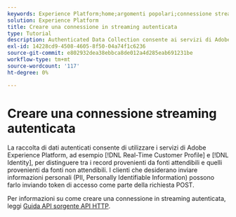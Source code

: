 ```yaml
---
keywords: Experience Platform;home;argomenti popolari;connessione streaming autenticata;connessione streaming;creare una connessione streaming;creare una connessione streaming autenticata;acquisizione streaming;acquisizione;
solution: Experience Platform
title: Creare una connessione in streaming autenticata
type: Tutorial
description: Authenticated Data Collection consente ai servizi di Adobe Experience Platform, come Real-Time Customer Profile e Identity, di distinguere i record provenienti da fonti attendibili da quelli provenienti da fonti non attendibili.
exl-id: 14228cd9-4508-4605-8f50-04a74f1c6236
source-git-commit: e802932dea38ebbca8de012a4d285eab691231be
workflow-type: tm+mt
source-wordcount: '117'
ht-degree: 0%

---
```


# Creare una connessione streaming autenticata

La raccolta di dati autenticati consente di utilizzare i servizi di Adobe Experience Platform, ad esempio [!DNL Real-Time Customer Profile] e [!DNL Identity], per distinguere tra i record provenienti da fonti attendibili e quelli provenienti da fonti non attendibili. I clienti che desiderano inviare informazioni personali (PII, Personally Identifiable Information) possono farlo inviando token di accesso come parte della richiesta POST.

Per informazioni su come creare una connessione in streaming autenticata, leggi [Guida API sorgente API HTTP](../../sources/tutorials/api/create/streaming/http.md).
